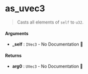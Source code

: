 # as\_uvec3

>  Casts all elements of `self` to `u32`.

#### Arguments

- **\_self** : `IVec3` \- No Documentation 🚧

#### Returns

- **arg0** : `UVec3` \- No Documentation 🚧